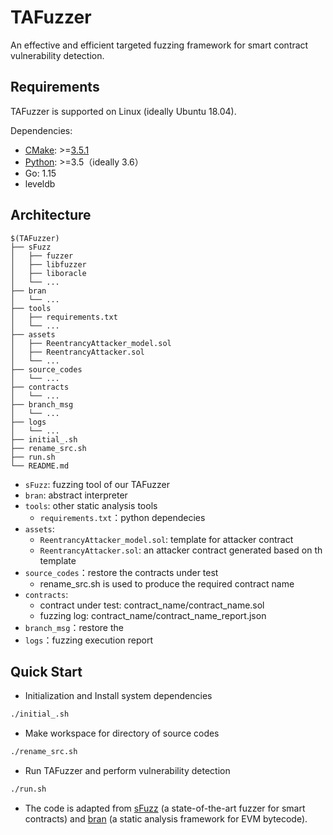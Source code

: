 # TAFuzzer

An effective and efficient targeted fuzzing framework for smart contract vulnerability detection.


## Requirements

TAFuzzer is supported on Linux (ideally Ubuntu 18.04).

Dependencies: 

* [CMake](https://cmake.org/download/): >=[3.5.1](sFuzz/CMakeLists.txt#L5)
* [Python](https://www.python.org/downloads/): >=3.5（ideally 3.6）
* Go: 1.15
* leveldb

## Architecture

```shell
$(TAFuzzer)
├── sFuzz
│   ├── fuzzer
│   ├── libfuzzer
│   ├── liboracle
│   └── ...
├── bran
│   └── ...
├── tools
│   ├── requirements.txt
│   └── ...
├── assets
│   ├── ReentrancyAttacker_model.sol
│   ├── ReentrancyAttacker.sol
│   └── ...
├── source_codes
│   └── ...
├── contracts
│   └── ...
├── branch_msg
│   └── ...
├── logs
│   └── ...
├── initial_.sh
├── rename_src.sh
├── run.sh
└── README.md
```

* `sFuzz`: fuzzing tool of our TAFuzzer
* `bran`: abstract interpreter
* `tools`: other static analysis tools
  * `requirements.txt`：python dependecies
* `assets`:
  * `ReentrancyAttacker_model.sol`: template for attacker contract
  * `ReentrancyAttacker.sol`: an attacker contract generated based on th template
* `source_codes`：restore the contracts under test
  * rename_src.sh is used to produce the required contract name
* `contracts`: 
  * contract under test: contract_name/contract_name.sol
  * fuzzing log: contract_name/contract_name_report.json
* `branch_msg`：restore the 
* `logs`：fuzzing execution report

## Quick Start

- Initialization and Install system dependencies

```bash
./initial_.sh
```

- Make workspace for directory of source codes

```bash
./rename_src.sh
```

- Run TAFuzzer and perform vulnerability detection

```bash
./run.sh
```

- The code is adapted from [sFuzz](https://github.com/duytai/sFuzz) (a state-of-the-art fuzzer for smart contracts) and [bran](https://github.com/Practical-Formal-Methods/bran) (a static analysis framework for EVM bytecode). 

